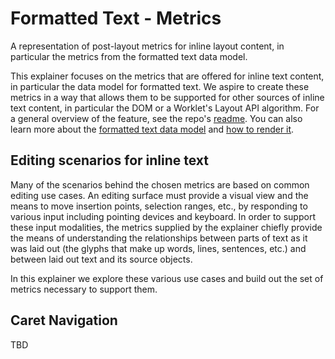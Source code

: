 Formatted Text - Metrics
=============
A representation of post-layout metrics for inline layout content, in particular the
metrics from the formatted text data model.

This explainer focuses on the metrics that are offered for inline text content, in particular
the data model for formatted text. We aspire to create these metrics in a way that allows them
to be supported for other sources of inline text content, in particular the DOM or a Worklet's
Layout API algorithm. For a general overview of the feature, see the repo's [readme](README.md).
You can also learn more about the [formatted text data model](explainer-datamodel.md) and 
[how to render it](explainer-rendering.md).

## Editing scenarios for inline text

Many of the scenarios behind the chosen metrics are based on common editing use cases. An editing
surface must provide a visual view and the means to move insertion points, selection ranges, etc.,
by responding to various input including pointing devices and keyboard. In order to support these
input modalities, the metrics supplied by the explainer chiefly provide the means of understanding
the relationships between parts of text as it was laid out (the glyphs that make up words, lines, sentences,
etc.) and between laid out text and its source objects.

In this explainer we explore these various use cases and build out the set of metrics necessary to
support them.

## Caret Navigation

TBD

